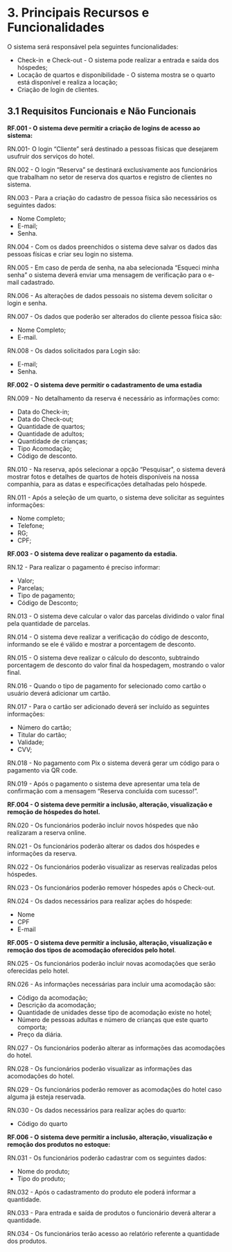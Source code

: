 # 3. Principais Recursos e Funcionalidades

O sistema será responsável pela seguintes funcionalidades:

*   Check-in  e Check-out - O sistema pode realizar a entrada e saída dos hóspedes;
*   Locação de quartos e disponibilidade - O sistema mostra se o quarto está disponível e realiza a locação;
*   Criação de login de clientes.

## 3.1 Requisitos Funcionais e Não Funcionais



**RF.001 - O sistema deve permitir a criação de logins de acesso ao sistema:**

RN.001- O login “Cliente” será destinado a pessoas físicas que desejarem usufruir dos serviços do hotel.

RN.002 - O login “Reserva” se destinará exclusivamente aos funcionários que trabalham no setor de reserva dos quartos e registro de clientes no sistema.

RN.003 - Para a criação do cadastro de pessoa física são necessários os seguintes dados: 

*   Nome Completo;
*   E-mail;
*   Senha.

RN.004 - Com os dados preenchidos o sistema deve salvar os dados das pessoas físicas e criar seu login no sistema.

RN.005 - Em caso de perda de senha, na aba selecionada “Esqueci minha senha” o sistema deverá enviar uma mensagem de verificação para o e-mail cadastrado.

RN.006 - As alterações de dados pessoais no sistema devem solicitar o login e senha.

RN.007 - Os dados que poderão ser alterados do cliente pessoa física são:

*   Nome Completo;
*   E-mail.

RN.008 - Os dados solicitados para Login são:

*   E-mail;
*   Senha.

  

**RF.002 - O sistema deve permitir o cadastramento de uma estadia**

RN.009 - No detalhamento da reserva é necessário as informações como:

*   Data do Check-in;
*   Data do Check-out;
*   Quantidade de quartos;
*   Quantidade de adultos;
*   Quantidade de crianças;
*   Tipo Acomodação;
*   Código de desconto.

  

RN.010 - Na reserva, após selecionar a opção “Pesquisar", o sistema deverá mostrar fotos e detalhes de quartos de hoteis disponíveis na nossa companhia, para as datas e especificações detalhadas pelo hóspede.

RN.011 - Após a seleção de um quarto, o sistema deve solicitar as seguintes informações:

*   Nome completo;
*   Telefone;
*   RG;
*   CPF;

  

**RF.003 - O sistema deve realizar o pagamento da estadia.** 

RN.12 - Para realizar o pagamento é preciso informar:

*   Valor;
*   Parcelas;
*   Tipo de pagamento;
*   Código de Desconto;

RN.013 - O sistema deve calcular o valor das parcelas dividindo o valor final pela quantidade de parcelas.

RN.014 - O sistema deve realizar a verificação do código de desconto, informando se ele é válido e mostrar a porcentagem de desconto.

RN.015 - O sistema deve realizar o cálculo do desconto, subtraindo porcentagem de desconto do valor final da hospedagem, mostrando o valor final.

RN.016 - Quando o tipo de pagamento for selecionado como cartão o usuário deverá adicionar um cartão.

RN.017 - Para o cartão ser adicionado deverá ser incluído as seguintes informações:

*   Número do cartão;
*   Titular do cartão;
*   Validade;
*   CVV;

RN.018 - No pagamento com Pix o sistema deverá gerar um código para o pagamento via QR code.

RN.019 - Após o pagamento o sistema deve apresentar uma tela de confirmação com a mensagem “Reserva concluída com sucesso!”.

  

**RF.004 - O sistema deve permitir a inclusão, alteração, visualização e remoção de hóspedes do hotel.**

RN.020 - Os funcionários poderão incluir novos hóspedes que não realizaram a reserva online.

RN.021 - Os funcionários poderão alterar os dados dos hóspedes e informações da reserva.

RN.022 - Os funcionários poderão visualizar as reservas realizadas pelos hóspedes.

RN.023 - Os funcionários poderão remover hóspedes após o Check-out.

RN.024 - Os dados necessários para realizar ações do hóspede: 

*   Nome
*   CPF
*   E-mail

  

**RF.005 - O sistema deve permitir a inclusão, alteração, visualização e remoção dos tipos de acomodação oferecidos pelo hotel**.

RN.025 - Os funcionários poderão incluir novas acomodações que serão oferecidas pelo hotel.

RN.026 - As informações necessárias para incluir uma acomodação são:

  

*   Código da acomodação;
*   Descrição da acomodação;
*   Quantidade de unidades desse tipo de acomodação existe no hotel;
*   Número de pessoas adultas e número de crianças que este quarto comporta;
*   Preço da diária.

  

RN.027 - Os funcionários poderão alterar as informações das acomodações do hotel.

RN.028 - Os funcionários poderão visualizar as informações das acomodações do hotel.

RN.029 - Os funcionários poderão remover as acomodações do hotel caso alguma já esteja reservada. 

RN.030 - Os dados necessários para realizar ações do quarto:

*   Código do quarto

  

**RF.006 - O sistema deve permitir a inclusão, alteração, visualização e remoção dos produtos no estoque:**

RN.031 - Os funcionários poderão cadastrar com os seguintes dados:

*   Nome do produto;
*   Tipo do produto;

RN.032 - Após o cadastramento do produto ele poderá informar a quantidade.

RN.033 - Para entrada e saída de produtos o funcionário deverá alterar a quantidade.

RN.034 - Os funcionários terão acesso ao relatório referente a quantidade dos produtos.